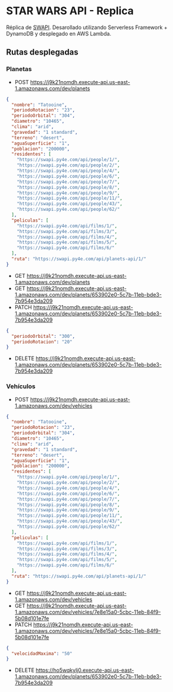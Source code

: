# STAR WARS API - Replica

Réplica de [SWAPI](http://swapi.py4e.com/). Desarollado utilizando Serverless Framework + DynamoDB y desplegado en AWS
Lambda.

## Rutas desplegadas

### Planetas

- POST https://j9k21nomdh.execute-api.us-east-1.amazonaws.com/dev/planets

```json
{
  "nombre": "Tatooine",
  "periodoRotacion": "23",
  "periodoOrbital": "304",
  "diametro": "10465",
  "clima": "arid",
  "gravedad": "1 standard",
  "terreno": "desert",
  "aguaSuperficie": "1",
  "poblacion": "200000",
  "residentes": [
    "https://swapi.py4e.com/api/people/1/",
    "https://swapi.py4e.com/api/people/2/",
    "https://swapi.py4e.com/api/people/4/",
    "https://swapi.py4e.com/api/people/6/",
    "https://swapi.py4e.com/api/people/7/",
    "https://swapi.py4e.com/api/people/8/",
    "https://swapi.py4e.com/api/people/9/",
    "https://swapi.py4e.com/api/people/11/",
    "https://swapi.py4e.com/api/people/43/",
    "https://swapi.py4e.com/api/people/62/"
  ],
  "peliculas": [
    "https://swapi.py4e.com/api/films/1/",
    "https://swapi.py4e.com/api/films/3/",
    "https://swapi.py4e.com/api/films/4/",
    "https://swapi.py4e.com/api/films/5/",
    "https://swapi.py4e.com/api/films/6/"
  ],
  "ruta": "https://swapi.py4e.com/api/planets-api/1/"
}
```

- GET https://j9k21nomdh.execute-api.us-east-1.amazonaws.com/dev/planets
- GET https://j9k21nomdh.execute-api.us-east-1.amazonaws.com/dev/planets/653902e0-5c7b-11eb-bde3-7b954e3da209
- PATCH https://j9k21nomdh.execute-api.us-east-1.amazonaws.com/dev/planets/653902e0-5c7b-11eb-bde3-7b954e3da209

```json
{
  "periodoOrbital": "300",
  "periodoRotacion": "20"
}
```

- DELETE https://j9k21nomdh.execute-api.us-east-1.amazonaws.com/dev/planets/653902e0-5c7b-11eb-bde3-7b954e3da209 

### Vehículos

- POST https://j9k21nomdh.execute-api.us-east-1.amazonaws.com/dev/vehicles

```json
{
  "nombre": "Tatooine",
  "periodoRotacion": "23",
  "periodoOrbital": "304",
  "diametro": "10465",
  "clima": "arid",
  "gravedad": "1 standard",
  "terreno": "desert",
  "aguaSuperficie": "1",
  "poblacion": "200000",
  "residentes": [
    "https://swapi.py4e.com/api/people/1/",
    "https://swapi.py4e.com/api/people/2/",
    "https://swapi.py4e.com/api/people/4/",
    "https://swapi.py4e.com/api/people/6/",
    "https://swapi.py4e.com/api/people/7/",
    "https://swapi.py4e.com/api/people/8/",
    "https://swapi.py4e.com/api/people/9/",
    "https://swapi.py4e.com/api/people/11/",
    "https://swapi.py4e.com/api/people/43/",
    "https://swapi.py4e.com/api/people/62/"
  ],
  "peliculas": [
    "https://swapi.py4e.com/api/films/1/",
    "https://swapi.py4e.com/api/films/3/",
    "https://swapi.py4e.com/api/films/4/",
    "https://swapi.py4e.com/api/films/5/",
    "https://swapi.py4e.com/api/films/6/"
  ],
  "ruta": "https://swapi.py4e.com/api/planets-api/1/"
}
```

- GET https://j9k21nomdh.execute-api.us-east-1.amazonaws.com/dev/vehicles
- GET https://j9k21nomdh.execute-api.us-east-1.amazonaws.com/dev/vehicles/7e8e15a0-5cbc-11eb-84f9-5b08d101e7fe
- PATCH https://j9k21nomdh.execute-api.us-east-1.amazonaws.com/dev/vehicles/7e8e15a0-5cbc-11eb-84f9-5b08d101e7fe

```json
{
  "velocidadMaxima": "50"
}
```

- DELETE https://ho5wqkylj0.execute-api.us-east-1.amazonaws.com/dev/planets/653902e0-5c7b-11eb-bde3-7b954e3da209 
